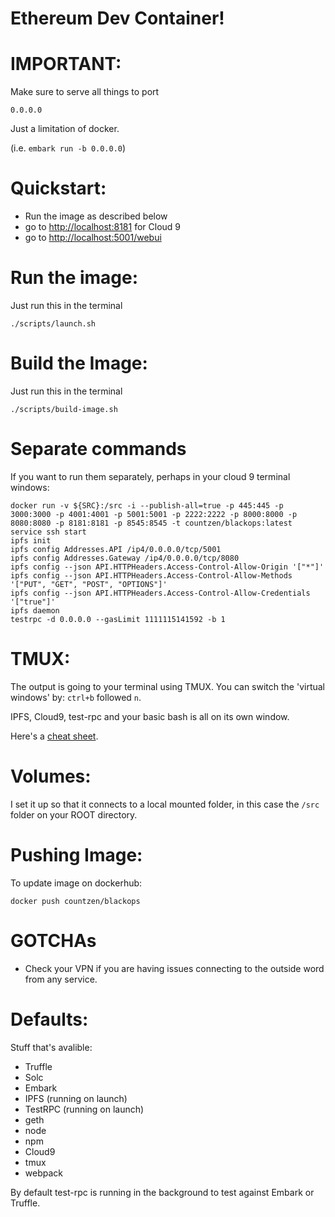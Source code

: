 Ethereum Dev Container!
=======================

IMPORTANT:
==========
Make sure to serve all things to port 
```
0.0.0.0
```

Just a limitation of docker.

(i.e. ```embark run -b 0.0.0.0```)

Quickstart:
===========
* Run the image as described below
* go to [http://localhost:8181](http://localhost:8181) for Cloud 9
* go to [http://localhost:5001/webui](http://localhost:5001/webui)

Run the image:
==============
Just run this in the terminal 
```
./scripts/launch.sh
```

Build the Image:
================
Just run this in the terminal 
```
./scripts/build-image.sh
```

Separate commands
=================
If you want to run them separately, perhaps in your cloud 9 terminal windows:
```
docker run -v ${SRC}:/src -i --publish-all=true -p 445:445 -p 3000:3000 -p 4001:4001 -p 5001:5001 -p 2222:2222 -p 8000:8000 -p 8080:8080 -p 8181:8181 -p 8545:8545 -t countzen/blackops:latest
service ssh start
ipfs init
ipfs config Addresses.API /ip4/0.0.0.0/tcp/5001
ipfs config Addresses.Gateway /ip4/0.0.0.0/tcp/8080
ipfs config --json API.HTTPHeaders.Access-Control-Allow-Origin '["*"]'
ipfs config --json API.HTTPHeaders.Access-Control-Allow-Methods '["PUT", "GET", "POST", "OPTIONS"]'
ipfs config --json API.HTTPHeaders.Access-Control-Allow-Credentials '["true"]'
ipfs daemon
testrpc -d 0.0.0.0 --gasLimit 1111115141592 -b 1
```

TMUX:
=====
The output is going to your terminal using TMUX. You can switch the 'virtual windows' by:
`ctrl+b` followed `n`.

IPFS, Cloud9, test-rpc and your basic bash is all on its own window.

Here's a [cheat sheet](https://tmuxcheatsheet.com/).

Volumes:
========
I set it up so that it connects to a local mounted folder, in this case the `/src` folder on your ROOT directory. 

Pushing Image:
==============
To update image on dockerhub:
```
docker push countzen/blackops
```

GOTCHAs
=======
- Check your VPN if you are having issues connecting to the outside word from any service.

Defaults:
========
Stuff that's avalible:
* Truffle
* Solc
* Embark
* IPFS (running on launch)
* TestRPC (running on launch)
* geth
* node
* npm
* Cloud9
* tmux
* webpack


By default test-rpc is running in the background to test against Embark or Truffle.
